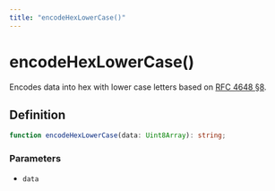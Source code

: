 ```yaml
---
title: "encodeHexLowerCase()"
---
```


# encodeHexLowerCase()

Encodes data into hex with lower case letters based on [RFC 4648 §8](https://datatracker.ietf.org/doc/html/rfc4648#section-8).

## Definition

```ts
function encodeHexLowerCase(data: Uint8Array): string;
```

### Parameters

- `data`
